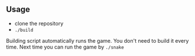 ## Usage
* clone the repository
* `./build`

Building script automatically runs the game.
You don't need to build it every time. Next time you can run the game by `./snake`

